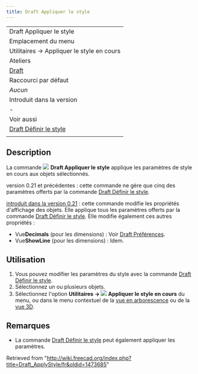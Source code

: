 ```yaml
---
title: Draft Appliquer le style
---
```

|  |
| --- |
| Draft Appliquer le style |
| Emplacement du menu |
| Utilitaires → Appliquer le style en cours |
| Ateliers |
| [Draft](/Draft_Workbench/fr "Draft Workbench/fr") |
| Raccourci par défaut |
| *Aucun* |
| Introduit dans la version |
| - |
| Voir aussi |
| [Draft Définir le style](/Draft_SetStyle/fr "Draft SetStyle/fr") |
|  |

## Description

La commande ![](/images/Draft_ApplyStyle.svg) **Draft Appliquer le style** applique les paramètres de style en cours aux objets sélectionnés.

version 0.21 et précédentes : cette commande ne gère que cinq des paramètres offerts par la commande [Draft Définir le style](/Draft_SetStyle/fr "Draft SetStyle/fr").

[introduit dans la version 0.21](/Release_notes_0.21/fr "Release notes 0.21/fr") : cette commande modifie les propriétés d'affichage des objets. Elle applique tous les paramètres offerts par la commande [Draft Définir le style](/Draft_SetStyle/fr "Draft SetStyle/fr"). Elle modifie également ces autres propriétés :

* Vue**Decimals** (pour les dimensions) : Voir [Draft Préférences](/Draft_Preferences/fr#Textes_et_dimensions "Draft Preferences/fr").
* Vue**ShowLine** (pour les dimensions) : Idem.

## Utilisation

1. Vous pouvez modifier les paramètres du style avec la commande [Draft Définir le style](/Draft_SetStyle/fr "Draft SetStyle/fr").
2. Sélectionnez un ou plusieurs objets.
3. Sélectionnez l'option **Utilitaires → ![](/images/Draft_ApplyStyle.svg) Appliquer le style en cours** du menu, ou dans le menu contextuel de la [vue en arborescence](/Tree_view/fr "Tree view/fr") ou de la [vue 3D](/3D_view/fr "3D view/fr").

## Remarques

* La commande [Draft Définir le style](/Draft_SetStyle/fr "Draft SetStyle/fr") peut également appliquer les paramètres.

Retrieved from "<http://wiki.freecad.org/index.php?title=Draft_ApplyStyle/fr&oldid=1473685>"